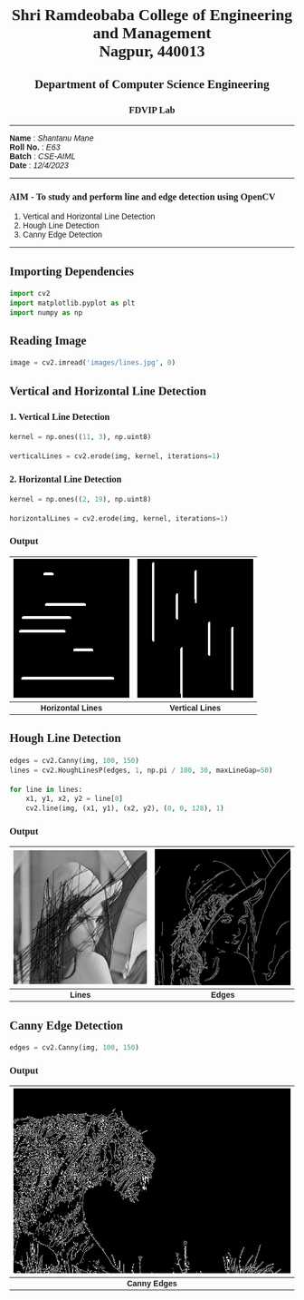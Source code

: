 <style>
h1, h2, h3
{
font-family: "Inria Serif", Times, serif;
    font-variant-ligatures: common-ligatures;
}

body{
    font-family: "IBM Plex Sans", sans-serif;
    font-variant-ligatures: common-ligatures;
}
</style>

# <center>Shri Ramdeobaba College of Engineering and Management<br>Nagpur, 440013</center>

## <center>Department of Computer Science Engineering</center>

### <center>FDVIP Lab</center>

---

**Name** : _Shantanu Mane_<br>
**Roll No.** : _E63_<br>
**Batch** : _CSE-AIML_<br>
**Date** : _12/4/2023_<br>

---

### AIM - To study and perform line and edge detection using OpenCV

1. Vertical and Horizontal Line Detection
2. Hough Line Detection
3. Canny Edge Detection

---

## Importing Dependencies

```python
import cv2
import matplotlib.pyplot as plt
import numpy as np
```

## Reading Image

```python
image = cv2.imread('images/lines.jpg', 0)
```

## Vertical and Horizontal Line Detection

### 1. Vertical Line Detection

```python
kernel = np.ones((11, 3), np.uint8)

verticalLines = cv2.erode(img, kernel, iterations=1)
```

### 2. Horizontal Line Detection

```python
kernel = np.ones((2, 19), np.uint8)

horizontalLines = cv2.erode(img, kernel, iterations=1)
```

### Output

| ![horizontalLines.png](..%2Fdata%2FhorizontalLines.png) | ![verticalLines.png](..%2Fdata%2FverticalLines.png) |
|:-------------------------------------------------------:|:---------------------------------------------------:|
|                  **Horizontal Lines**                   |                 **Vertical Lines**                  |

## Hough Line Detection

```python
edges = cv2.Canny(img, 100, 150)
lines = cv2.HoughLinesP(edges, 1, np.pi / 180, 30, maxLineGap=50)

for line in lines:
    x1, y1, x2, y2 = line[0]
    cv2.line(img, (x1, y1), (x2, y2), (0, 0, 128), 1)
```

### Output

| ![lineDetected.png](..%2Fdata%2FlineDetected.png) | ![lineEdges.png](..%2Fdata%2FlineEdges.png) |
|:-------------------------------------------------:|:-------------------------------------------:|
|                     **Lines**                     |                  **Edges**                  |

## Canny Edge Detection

```python
edges = cv2.Canny(img, 100, 150)
```

### Output

| ![edges.png](..%2Fdata%2Fedges.png) |
|:-----------------------------------:|
|           **Canny Edges**           |